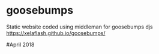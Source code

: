 # goosebumps
Static website coded using middleman for goosebumps djs
https://xelaflash.github.io/goosebumps/

#April 2018
